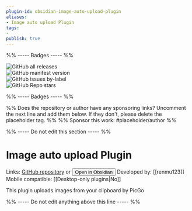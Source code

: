 ```yaml
---
plugin-id: obsidian-image-auto-upload-plugin
aliases:
- Image auto upload Plugin
tags: 
- 
publish: true
---
```


%% ----- Badges ----- %%

![GitHub all releases](https://img.shields.io/github/downloads/renmu123/obsidian-image-auto-upload-plugin/total?color=573E7A&logo=github&style=for-the-badge)   
![GitHub manifest version](https://img.shields.io/github/manifest-json/v/renmu123/obsidian-image-auto-upload-plugin?color=573E7A&logo=github&style=for-the-badge)   
![GitHub issues by-label](https://img.shields.io/github/issues/renmu123/obsidian-image-auto-upload-plugin/help%20wanted?color=573E7A&logo=github&style=for-the-badge)   
![GitHub Repo stars](https://img.shields.io/github/stars/renmu123/obsidian-image-auto-upload-plugin?color=573E7A&logo=github&style=for-the-badge)

%% ----- Badges ----- %%

%% Does the repository or author have any sponsoring links? Uncomment the next line and add them below. If they don't, please delete the placeholder tag. %%
%% Sponsor this work: #placeholder/author %%

%% ----- Do not edit this section ----- %%

# Image auto upload Plugin

Links: [GitHub repository](https://github.com/renmu123/obsidian-image-auto-upload-plugin) or [<button id=HH>Open in Obsidian</button>](obsidian://goto-plugin?id=obsidian-image-auto-upload-plugin)
Developed by: [[renmu123]]
Mobile compatible: [[Desktop-only plugins|No]]

This plugin uploads images from your clipboard by PicGo

%% ----- Do not edit anything above this line ----- %% 
